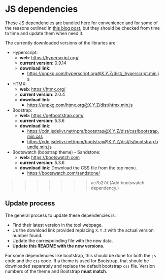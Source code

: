 # JS dependencies

These JS dependencies are bundled here for convenience and for some of the reasons
outlined in [this blog post](https://blog.wesleyac.com/posts/why-not-javascript-cdn),
but they should be checked from time to time and update them when need it.

The currently downloaded versions of the libraries are:

- Hyperscript:
    - **web**: <https://hyperscript.org/>
    - **current version**: 0.9.14
    - **download link**:
        - <https://unpkg.com/hyperscript.org@X.Y.Z/dist/_hyperscript.min.js>
- HTMX:
    - **web**: <https://htmx.org/>
    - **current version**: 2.0.4
    - **download link**:
        - <https://unpkg.com/htmx.org@X.Y.Z/dist/htmx.min.js>
- Boostrap:
    - **web**: <https://getbootstrap.com/>
    - **current version**: 5.3.6
    - **download link**:
        - <https://cdn.jsdelivr.net/npm/bootstrap@X.Y.Z/dist/css/bootstrap.min.css>
        - <https://cdn.jsdelivr.net/npm/bootstrap@X.Y.Z/dist/js/bootstrap.bundle.min.js>
- Bootswatch (boostrap theme) - Sandstone:
    - **web**: <https://bootswatch.com>
    - **current version**: 5.3.6
    - **download link**: Download the CSS file from the top menu.
        - <https://bootswatch.com/sandstone/>

>>>>>>> ac7b27d (Add bootswatch dependency.)

## Update process

The general process to update these dependencies is:

- Find their latest version in the tool webpage.
- Us the download link provided replacing `X.Y.Z` with the actual version number found.
- Update the correspoinding file with the new data.
- **Update this README with the new versions**.

For some dependencies like bootstrap, this should be done for both the `js` code and the
`css` code. If a theme is used for Bootstrap, that should be downloaded separately and
replace the default bootstrap `css` file. Version numbers of the theme and Bootstrap
**must match**.

